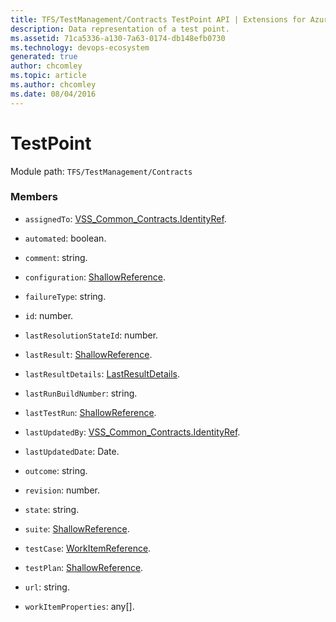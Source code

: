 ```yaml
---
title: TFS/TestManagement/Contracts TestPoint API | Extensions for Azure DevOps Services
description: Data representation of a test point.
ms.assetid: 71ca5336-a130-7a63-0174-db148efb0730
ms.technology: devops-ecosystem
generated: true
author: chcomley
ms.topic: article
ms.author: chcomley
ms.date: 08/04/2016
---
```


# TestPoint

Module path: `TFS/TestManagement/Contracts`


### Members

* `assignedTo`: [VSS_Common_Contracts.IdentityRef](../../../VSS/WebApi/Contracts/IdentityRef.md). 

* `automated`: boolean. 

* `comment`: string. 

* `configuration`: [ShallowReference](../../../TFS/TestManagement/Contracts/ShallowReference.md). 

* `failureType`: string. 

* `id`: number. 

* `lastResolutionStateId`: number. 

* `lastResult`: [ShallowReference](../../../TFS/TestManagement/Contracts/ShallowReference.md). 

* `lastResultDetails`: [LastResultDetails](../../../TFS/TestManagement/Contracts/LastResultDetails.md). 

* `lastRunBuildNumber`: string. 

* `lastTestRun`: [ShallowReference](../../../TFS/TestManagement/Contracts/ShallowReference.md). 

* `lastUpdatedBy`: [VSS_Common_Contracts.IdentityRef](../../../VSS/WebApi/Contracts/IdentityRef.md). 

* `lastUpdatedDate`: Date. 

* `outcome`: string. 

* `revision`: number. 

* `state`: string. 

* `suite`: [ShallowReference](../../../TFS/TestManagement/Contracts/ShallowReference.md). 

* `testCase`: [WorkItemReference](../../../TFS/TestManagement/Contracts/WorkItemReference.md). 

* `testPlan`: [ShallowReference](../../../TFS/TestManagement/Contracts/ShallowReference.md). 

* `url`: string. 

* `workItemProperties`: any[]. 

